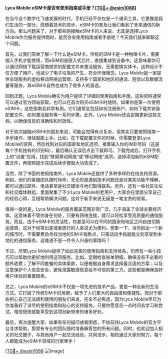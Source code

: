 **Lyca Mobile eSIM卡是否有使用指南或手册？[[TG💪+ @esim1088](https://t.me/s/esim1088)]**

在当今这个数字化飞速发展的时代，手机已经不仅仅是一个通讯工具，它更像是我们生活的一部分。而随着技术的进步，eSIM卡的普及让我们看到了未来通信的新方向。那么问题来了，对于那些刚接触eSIM卡的人来说，尤其是选择Lyca Mobile作为服务提供商时，是否会有使用指南或者手册呢？今天我们就来聊聊这个问题。

首先，让我们简单了解一下什么是eSIM卡。传统的SIM卡是一种物理卡片，需要插入手机才能使用，而eSIM则是嵌入式芯片，直接集成到设备中。这意味着你可以通过网络下载运营商提供的配置文件来激活服务，无需更换实体卡。这种设计不仅方便了用户，也减少了电子垃圾的产生，符合环保理念。Lyca Mobile是一家提供全球服务的虚拟移动网络运营商，支持多个国家和地区的通话、短信以及数据流量等服务，其eSIM卡自然也成为了很多人的首选。

回到正题，Lyca Mobile确实为用户提供了详细的使用指南和手册。这些资料通常可以通过官方网站获取，也可以在首次购买eSIM卡时随附。如果你是第一次使用eSIM卡，这些指南会非常有用。它们通常会包括如何注册账户、如何下载并安装配置文件、如何激活服务等一系列步骤。此外，Lyca Mobile还会定期更新这些文档，以确保信息的准确性和时效性。

对于初次接触eSIM卡的朋友来说，可能会觉得有点复杂，但其实只要按照指南一步步操作，很快就能上手。比如，在下载配置文件的时候，你需要登录Lyca Mobile的官网，然后找到对应的国家和地区选项，接着输入你的IMEI号码（这是每个手机独有的识别码），最后确认无误后点击下载即可。下载完成后，打开手机上的“设置”应用，找到“蜂窝移动网络”或“移动网络”选项，选择添加新的eSIM配置文件，再按照提示完成后续步骤就大功告成了。

当然，除了书面的使用指南外，Lyca Mobile还提供了多种多样的在线支持资源。例如，他们的客服团队随时待命，无论你是遇到技术问题还是对某些功能不理解，都可以通过邮件、电话甚至是社交媒体与他们取得联系。另外，还有一些社区论坛和社交媒体群组，里面聚集了不少Lyca Mobile的老用户，大家会在里面分享自己的经验心得，互相帮助解决问题。这对于新手来说无疑是一笔宝贵的财富。

值得一提的是，Lyca Mobile的服务覆盖范围非常广泛，几乎涵盖了全球主要经济体。这意味着不管你身在何处，只要有网络连接，就可以轻松享受高质量的通信服务。而且，由于eSIM卡的灵活性，你甚至可以在不同的国家和地区之间自由切换运营商，这对于经常出差或者旅行的人来说尤为便利。想象一下，当你抵达一个新的城市时，不需要费劲寻找当地的SIM卡销售点，只需动动手指就能立刻享受到本地化的通信服务，这难道不是一件令人兴奋的事情吗？

不过，尽管Lyca Mobile提供了如此完善的使用指南和支持体系，仍然有一些小技巧可以帮助你更好地利用这项服务。比如，定期检查账单明细，确保没有不必要的额外收费；了解不同套餐的具体条款，以便根据自身需求选择最合适的方案；以及注意保护个人信息安全，避免泄露敏感信息给不可信的第三方。这些都是确保良好用户体验的重要因素。

总之，Lyca Mobile的eSIM卡不仅是一项先进的技术产品，更是一种全新的生活方式。它打破了传统SIM卡的局限，赋予了人们更大的自由度和便捷性。而对于那些担心自己无法顺利使用的朋友们来说，完全不必焦虑，因为Lyca Mobile早已为你准备好了详尽的使用指南和贴心的支持服务。只要你愿意花一点时间去学习和尝试，相信很快就能享受到这项创新带来的诸多好处。

最后，再次提醒大家，如果有任何疑问或者困惑，不妨前往Lyca Mobile的官方平台寻求帮助，那里有专业的团队随时准备解答您的所有问题。同时，也欢迎加入相关的社交圈子，与其他用户一起交流经验，共同进步。相信通过大家的努力，每个人都能成为eSIM卡领域的行家里手！

[[TG💪+ @esim1088](https://t.me/s/esim1088) ![Image](https://i.postimg.cc/4NQfJmqS/Snipaste-2025-05-13-00-14-12.png)]